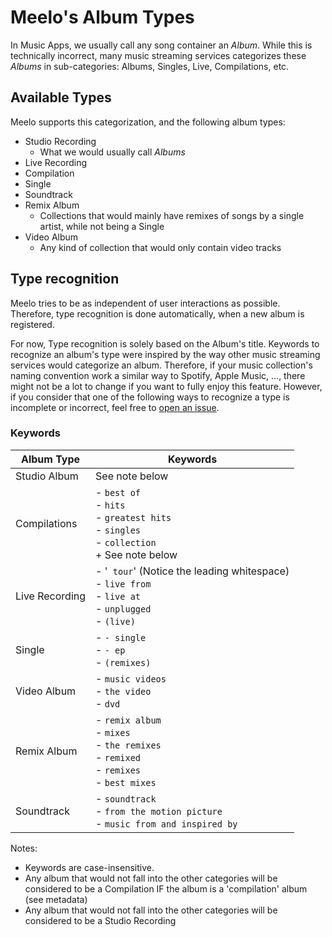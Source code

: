 # Meelo's Album Types

In Music Apps, we usually call any song container an *Album*. While this is technically incorrect, many music streaming services categorizes these *Albums* in sub-categories: Albums, Singles, Live, Compilations, etc.

## Available Types

Meelo supports this categorization, and the following album types:

- Studio Recording
  - What we would usually call *Albums*
- Live Recording
- Compilation
- Single
- Soundtrack
- Remix Album
  - Collections that would mainly have remixes of songs by a single artist, while not being a Single
- Video Album
  - Any kind of collection that would only contain video tracks

## Type recognition

Meelo tries to be as independent of user interactions as possible. Therefore, type recognition is done automatically, when a new album is registered.

For now, Type recognition is solely based on the Album's title. Keywords to recognize an album's type were inspired by the way other music streaming services would categorize an album. Therefore, if your music collection's naming convention work a similar way to Spotify, Apple Music, ..., there might not be a lot to change if you want to fully enjoy this feature. However, if you consider that one of the following ways to recognize a type is incomplete or incorrect, feel free to [open an issue](https://github.com/Arthi-chaud/Meelo/issues).

### Keywords

| Album Type | Keywords |
|---|---|
| Studio Album | See note below |
| Compilations | - `best of`<br>- `hits`<br>- `greatest hits`<br>- `singles`<br>- `collection`<br>+ See note below |
| Live Recording | - '` tour`' (Notice the leading whitespace)<br>- `live from`<br>- `live at`<br>- `unplugged`<br>- `(live)` |
| Single | - `- single`<br>- `- ep`<br>- `(remixes)` |
| Video Album | - `music videos`<br>- `the video`<br>- `dvd` |
| Remix Album | - `remix album`<br>- `mixes`<br>- `the remixes`<br>- `remixed`<br>- `remixes`<br>- `best mixes` |
| Soundtrack | - `soundtrack`<br>- `from the motion picture`<br>- `music from and inspired by` |

Notes:

- Keywords are case-insensitive.
- Any album that would not fall into the other categories will be considered to be a Compilation IF the album is a 'compilation' album (see metadata)
- Any album that would not fall into the other categories will be considered to be a Studio Recording
